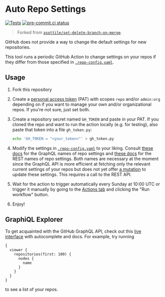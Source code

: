 # Auto Repo Settings

[![Tests](https://github.com/janosh/auto-repo-config/workflows/Auto%20Repo%20Config/badge.svg)](https://github.com/janosh/auto-repo-config/actions)
[![pre-commit.ci status](https://results.pre-commit.ci/badge/github/janosh/auto-repo-config/main.svg)](https://results.pre-commit.ci/latest/github/janosh/auto-repo-config/main)

> Forked from [`asottile/set-delete-branch-on-merge`](https://github.com/asottile/set-delete-branch-on-merge).

GitHub does not provide a way to change the default settings for new repositories.

This tool runs a periodic GitHub Action to change settings on your repos if they differ from those specified in [`.repo-config.yaml`](.repo-config.yaml).

## Usage

1. Fork this repository
2. Create a [personal access token](https://github.com/settings/tokens/new) (PAT) with scopes `repo` and/or `admin:org` depending on if you want to manage your own and/or organizational repos. If you're not sure, just set both.
3. Create a repository secret named `GH_TOKEN` and paste in your PAT. If you cloned the repo and want to run the action locally (e.g. for testing), also paste that token into a file `gh_token.py`:

    ```sh
    echo 'GH_TOKEN = "<your_token>"' > gh_token.py
    ```

4. Modify the settings in [`.repo-config.yaml`](.repo-config.yaml) to your liking. Consult [these docs](https://docs.github.com/graphql/reference/objects#repository) for the GraphQL names of repo settings and [these docs](https://docs.github.com/rest/reference/repos#update-a-repository) for the REST names of repo settings. Both names are necessary at the moment since the GraphQL API is more efficient at fetching only the relevant current settings of your repos but does not yet offer [a mutation](https://docs.github.com/graphql/reference/mutations) to update these settings. This requires a call to the REST API.
5. Wait for the action to trigger automatically every Sunday at 10:00 UTC or trigger it manually by going to the [Actions tab](https://github.com/janosh/auto-repo-config/actions/workflows/schedule.yml) and clicking the "Run workflow" button.
6. Enjoy!

## GraphiQL Explorer

To get acquainted with the GitHub GraphQL API, check out this [live interface](https://docs.github.com/graphql/overview/explorer) with autocomplete and docs. For example, try running

```gql
{
  viewer {
    repositories(first: 100) {
      nodes {
        name
      }
    }
  }
}
```

to see a list of your repos.
